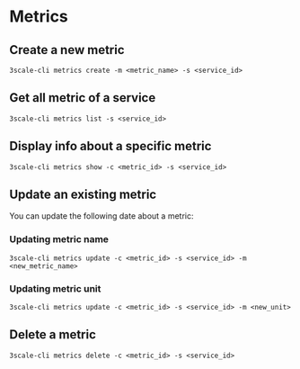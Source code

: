# Metrics

## Create a new metric
`3scale-cli metrics create -m <metric_name> -s <service_id>`

## Get all metric of a service
`3scale-cli metrics list -s <service_id>`

## Display info about a specific metric
`3scale-cli metrics show -c <metric_id> -s <service_id>`

## Update an existing metric

You can update the following date about a metric:

### Updating metric name
`3scale-cli metrics update -c <metric_id> -s <service_id> -m <new_metric_name>`

### Updating metric unit
`3scale-cli metrics update -c <metric_id> -s <service_id> -m <new_unit>`

## Delete a metric
`3scale-cli metrics delete -c <metric_id> -s <service_id>`